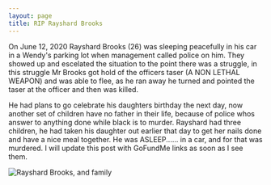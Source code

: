```yaml
---
layout: page
title: RIP Rayshard Brooks
---
```


On June 12, 2020 Rayshard Brooks (26) was sleeping peacefully in his car in a Wendy's parking lot when management called police on him. They showed up and escelated the situation to the point there was a struggle, in this struggle Mr Brooks got hold of the officers taser (A NON LETHAL WEAPON) and was able to flee, as he ran away he turned and pointed the taser at the officer and then was killed.  
  
He had plans to go celebrate his daughters birthday the next day, now another set of children have no father in their life, because of police whos answer to anything done while black is to murder. Rayshard had three children, he had taken his daughter out earlier that day to get her nails done and have a nice meal together. He was ASLEEP...... in a car, and for that was murdered. I will update this post with GoFundMe links as soon as I see them.  
  
![Rayshard Brooks, and family](https://cdn.cnn.com/cnnnext/dam/assets/200613210341-04-rayshard-brooks-exlarge-169.jpg)